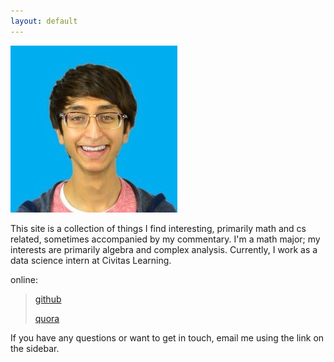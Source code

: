 ```yaml
---
layout: default
---
```

![profile](static/img/neil_vyas.jpg)

This site is a collection of things I find interesting, primarily math and cs related, sometimes accompanied by my commentary. I'm a math major; my interests are primarily algebra and complex analysis. Currently, I work as a data science intern at Civitas Learning.

online:

>[github](https://www.github.com/neilvyas)
>
>[quora](http://www.quora.com/Neil-Vyas-1)

If you have any questions or want to get in touch, email me using the link on the sidebar.